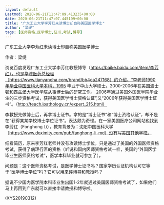 ```yaml
---
layout: default
Lastmod: 2020-06-21T11:47:09.413235+00:00
date: 2020-06-21T11:47:07.445199+00:00
title: "广东工业大学李芳红未读博士却自称美国医学博士"
author: "梁缇"
tags: [医师资格,医学博士,证书,考试,博导]
---
```


广东工业大学李芳红未读博士却自称美国医学博士

作者：梁缇

浏览百度发现广东工业大学李芳红教授博导（https://baike.baidu.com/item/李芳红），也是华津医药总经理（https://www.tianyancha.com/brand/bb4ca247168）的介绍。“李老师1990年毕业中国医科大学本科，1995 毕业于中山大学硕士。2000-2006年在美国波士顿和匹兹堡大学医学院从事博士后的研究工作。 2006年通过美国外国医学院毕业生的三步资格考试，获得美国医学博士资格认证”,又“2006年获得美国医学博士证书”。（http://teach.ipathology.cn/expert_215.html）

李教授先做博士后，再拿博士证书。拿的是“博士证书”和“博士资格认证”，却不是在“获得某某学校博士学位证书”。表达颇为奇怪。在一家美国医疗公司网站也找到李芳红（Fonghong Li），教育背景为：沈阳中国医科大学（https://www.doximity.com/pub/fanghong-li-md）没有写美国其他学校。

细看简历，原来李芳红老师并没有攻读博士学位，只是通过了美国的外国医师资格考试，获得了病理行医的资格（听说和国内医师资格考试一样，美国的“外国医学毕业生医师资格考试”，医学本科毕业就可参加了）。

问题是：这个医师资格考试，是医学博士证书吗？国家学历认证机构认可它等于“医学博士学位”吗？它可以用来评博导和教授吗？

据说不少国内医学院本科毕业生出国1-2年就通过美国医师资格考试了，如果他们马上再回到广东就可以直接申请教授和博导啦。

(XYS20190312)

